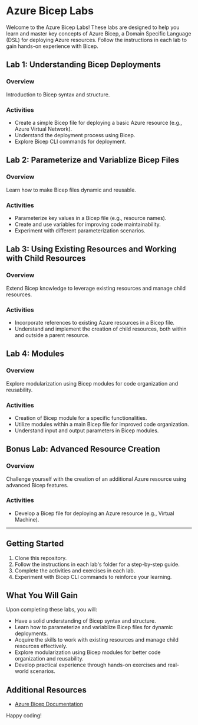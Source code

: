# Azure Bicep Labs

Welcome to the Azure Bicep Labs! These labs are designed to help you learn and master key concepts of Azure Bicep, a Domain Specific Language (DSL) for deploying Azure resources. Follow the instructions in each lab to gain hands-on experience with Bicep.

## Lab 1: Understanding Bicep Deployments
### Overview
Introduction to Bicep syntax and structure.

### Activities
- Create a simple Bicep file for deploying a basic Azure resource (e.g., Azure Virtual Network).
- Understand the deployment process using Bicep.
- Explore Bicep CLI commands for deployment.

## Lab 2: Parameterize and Variablize Bicep Files
### Overview
Learn how to make Bicep files dynamic and reusable.

### Activities
- Parameterize key values in a Bicep file (e.g., resource names).
- Create and use variables for improving code maintainability.
- Experiment with different parameterization scenarios.

## Lab 3: Using Existing Resources and Working with Child Resources
### Overview
Extend Bicep knowledge to leverage existing resources and manage child resources.

### Activities
- Incorporate references to existing Azure resources in a Bicep file.
- Understand and implement the creation of child resources, both within and outside a parent resource.

## Lab 4: Modules
### Overview
Explore modularization using Bicep modules for code organization and reusability.

### Activities
- Creation of Bicep module for a specific functionalities.
- Utilize modules within a main Bicep file for improved code organization.
- Understand input and output parameters in Bicep modules.

## Bonus Lab: Advanced Resource Creation
### Overview
Challenge yourself with the creation of an additional Azure resource using advanced Bicep features.

### Activities
- Develop a Bicep file for deploying an Azure resource (e.g., Virtual Machine).

---

## Getting Started
1. Clone this repository.
2. Follow the instructions in each lab's folder for a step-by-step guide.
3. Complete the activities and exercises in each lab.
4. Experiment with Bicep CLI commands to reinforce your learning.

## What You Will Gain
Upon completing these labs, you will:

- Have a solid understanding of Bicep syntax and structure.
- Learn how to parameterize and variablize Bicep files for dynamic deployments.
- Acquire the skills to work with existing resources and manage child resources effectively.
- Explore modularization using Bicep modules for better code organization and reusability.
- Develop practical experience through hands-on exercises and real-world scenarios.

## Additional Resources
- [Azure Bicep Documentation](https://learn.microsoft.com/en-us/azure/azure-resource-manager/bicep/overview?tabs=bicep)

Happy coding!
